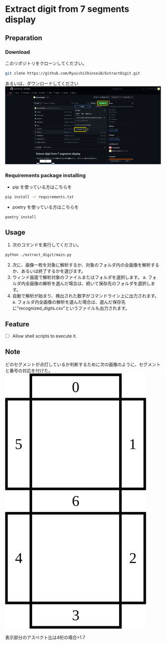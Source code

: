 # Extract digit from 7 segments display
## Preparation
### Download
このリポジトリをクローンしてください。
```bash
git clone https://github.com/RyuichiShinseiB/ExtractDigit.git
```
あるいは、ダウンロードしてください
![How_to_download_repository](./refs/images/How_to_download_repository_zip.png)


### Requirements package installing
- pip を使っている方はこちらを
```sh
pip install -r requirements.txt
```
- poetry を使っている方はこちらを
```sh
poetry install
```

## Usage
1. 次のコマンドを実行してください。
```sh
python ./extract_digit/main.py
```
2. 次に、画像一枚を対象に解析するか、対象のフォルダ内の全画像を解析するか、あるいは終了するかを選びます。
3. ウィンド画面で解析対象のファイルまたはフォルダを選択します。
    a. フォルダ内全画像の解析を選んだ場合は、続いて保存先のフォルダを選択します。
4. 自動で解析が始まり、検出された数字がコマンドライン上に出力されます。
    a. フォルダ内全画像の解析を選んだ場合は、選んだ保存先に"recognized_digits.csv"というファイルも出力されます。

## Feature
- [ ] Allow shell scripts to execute it.
## Note
どのセグメントが点灯しているか判断するために次の画像のように、セグメントと番号の対応を付けた。
![各セグメントと番号の対応関係](./refs/images/7segments_display.svg)

表示部分のアスペクト比は4桁の場合>1.7
